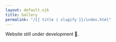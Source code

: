 ```yaml
---
layout: default.njk
title: Gallery
permalink: "/{{ title | slugify }}/index.html"
---
```


Website still under development 🚧.